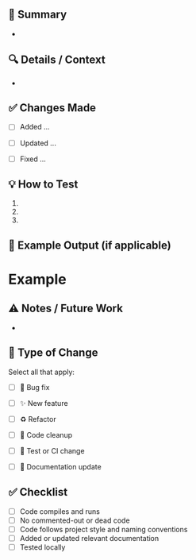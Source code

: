 ## 📝 Summary

<!-- Briefly explain what this PR does and why it exists -->

-


## 🔍 Details / Context

<!-- Add any relevant background info or motivation behind this change -->
<!-- Include screenshots, logs, or before/after results if helpful -->

-


## ✅ Changes Made

<!-- List out the key changes or features in this PR -->

- [ ] Added ...
- [ ] Updated ...
- [ ] Fixed ...


## 💡 How to Test

<!-- Write quick instructions for how to verify your changes -->

1.
2.
3.


## 🧪 Example Output (if applicable)

<!-- Optional: paste example console output, screenshots, or results -->

# Example


## ⚠️ Notes / Future Work

<!-- Anything left to do, ideas for improvements, or known issues -->

-


## 🔖 Type of Change

Select all that apply:

- [ ] 🐛 Bug fix  
- [ ] ✨ New feature  
- [ ] ♻️ Refactor  
- [ ] 🧹 Code cleanup  
- [ ] 🧪 Test or CI change  
- [ ] 📝 Documentation update


## ✅ Checklist

- [ ] Code compiles and runs
- [ ] No commented-out or dead code
- [ ] Code follows project style and naming conventions
- [ ] Added or updated relevant documentation
- [ ] Tested locally
